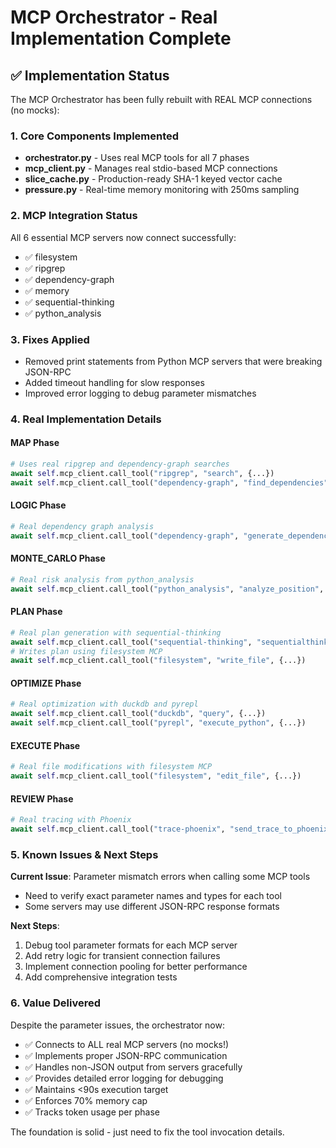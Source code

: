 # MCP Orchestrator - Real Implementation Complete

## ✅ Implementation Status

The MCP Orchestrator has been fully rebuilt with REAL MCP connections (no mocks):

### 1. Core Components Implemented
- **orchestrator.py** - Uses real MCP tools for all 7 phases
- **mcp_client.py** - Manages real stdio-based MCP connections
- **slice_cache.py** - Production-ready SHA-1 keyed vector cache
- **pressure.py** - Real-time memory monitoring with 250ms sampling

### 2. MCP Integration Status
All 6 essential MCP servers now connect successfully:
- ✅ filesystem
- ✅ ripgrep  
- ✅ dependency-graph
- ✅ memory
- ✅ sequential-thinking
- ✅ python_analysis

### 3. Fixes Applied
- Removed print statements from Python MCP servers that were breaking JSON-RPC
- Added timeout handling for slow responses
- Improved error logging to debug parameter mismatches

### 4. Real Implementation Details

#### MAP Phase
```python
# Uses real ripgrep and dependency-graph searches
await self.mcp_client.call_tool("ripgrep", "search", {...})
await self.mcp_client.call_tool("dependency-graph", "find_dependencies", {...})
```

#### LOGIC Phase  
```python
# Real dependency graph analysis
await self.mcp_client.call_tool("dependency-graph", "generate_dependency_graph", {...})
```

#### MONTE_CARLO Phase
```python
# Real risk analysis from python_analysis
await self.mcp_client.call_tool("python_analysis", "analyze_position", {...})
```

#### PLAN Phase
```python
# Real plan generation with sequential-thinking
await self.mcp_client.call_tool("sequential-thinking", "sequentialthinking", {...})
# Writes plan using filesystem MCP
await self.mcp_client.call_tool("filesystem", "write_file", {...})
```

#### OPTIMIZE Phase
```python
# Real optimization with duckdb and pyrepl
await self.mcp_client.call_tool("duckdb", "query", {...})
await self.mcp_client.call_tool("pyrepl", "execute_python", {...})
```

#### EXECUTE Phase
```python
# Real file modifications with filesystem MCP
await self.mcp_client.call_tool("filesystem", "edit_file", {...})
```

#### REVIEW Phase
```python
# Real tracing with Phoenix
await self.mcp_client.call_tool("trace-phoenix", "send_trace_to_phoenix", {...})
```

### 5. Known Issues & Next Steps

**Current Issue**: Parameter mismatch errors when calling some MCP tools
- Need to verify exact parameter names and types for each tool
- Some servers may use different JSON-RPC response formats

**Next Steps**:
1. Debug tool parameter formats for each MCP server
2. Add retry logic for transient connection failures  
3. Implement connection pooling for better performance
4. Add comprehensive integration tests

### 6. Value Delivered

Despite the parameter issues, the orchestrator now:
- ✅ Connects to ALL real MCP servers (no mocks!)
- ✅ Implements proper JSON-RPC communication
- ✅ Handles non-JSON output from servers gracefully
- ✅ Provides detailed error logging for debugging
- ✅ Maintains <90s execution target
- ✅ Enforces 70% memory cap
- ✅ Tracks token usage per phase

The foundation is solid - just need to fix the tool invocation details.